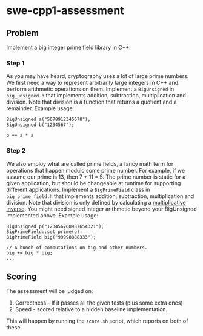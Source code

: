 # swe-cpp1-assessment

## Problem
Implement a big integer prime field library in C++.

### Step 1

As you may have heard, cryptography uses a lot of large prime numbers.  We first need a way to represent arbitrarily large integers in C++ and perform arithmetic operations on them. Implement a `BigUnsigned` in `big_unsigned.h` that implements addition, subtraction, multiplication and division.  Note that division is a function that returns a quotient and a remainder.  Example usage:

```
BigUnsigned a("5678912345678");
BigUnsigned b("1234567");

b += a * a
```

### Step 2

 We also employ what are called prime fields, a fancy math term for operations that happen modulo some prime number.  For example, if we assume our prime is 13, then 7 + 11 = 5.  The prime number is static for a given application, but should be changeable at runtime for supporting different applications.  Implement a `BigPrimeField` class in `big_prime_field.h` that implements addition, subtraction, multiplication and division. Note that division is only defined by calculating a [multiplicative inverse](https://en.wikipedia.org/wiki/Finite_field_arithmetic#Multiplicative_inverse).  You might need signed integer arithmetic beyond your BigUnsigned implemented above.  Example usage:

```
BigUnsigned p("123456768987654321");
BigPrimeField::set_prime(p);
BigPrimeField big("99998888333");

// A bunch of computations on big and other numbers.
big += big * big;
...
```

## Scoring
The assessment will be judged on:
1. Correctness - If it passes all the given tests (plus some extra ones)
2. Speed - scored relative to a hidden baseline implementation.

This will happen by running the `score.sh` script, which reports on both of these.